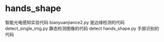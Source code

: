# hands_shape
智能光电感知实验代码
bianyuanjiance2.py 是边缘检测的代码
detect_single_img.py 静态检测图像的代码
detect hands_shape.py 手部识别的代码
